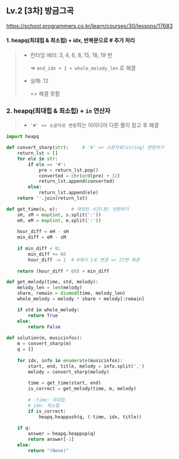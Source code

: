 ## Lv.2 [3차] 방금그곡

https://school.programmers.co.kr/learn/courses/30/lessons/17683

#### 1. heapq(최대힙 & 최소힙) + idx, 반복문으로 # 추가 처리
> - 런타임 에러: 3, 4, 6, 8, 15, 18, 19 번
>
>   => `end_idx + 1 < whole_melody_len` 로 해결
> - 실패: 12
> 
>   =>  해결 못함

### 2. heapq(최대힙 & 최소힙) + `in` 연산자
> - `'#' => 소문자로 변환`하는 아이디어 다른 풀이 참고 후 해결

```python
import heapq

def convert_sharp(str):     # '#' => 소문자로(string) 변환하기
    return_lst = []
    for ele in str:
        if ele == '#':
            pre = return_lst.pop()
            converted = chr(ord(pre) + 32)
            return_lst.append(converted)
        else:
            return_lst.append(ele)
    return ''.join(return_lst)

def get_time(s, e):     # 재생된 시간(분) 반환하기
    sH, sM = map(int, s.split(':'))
    eH, eM = map(int, e.split(':'))
    
    hour_diff = eH - sH
    min_diff = eM - sM
    
    if min_diff < 0:
        min_diff += 60
        hour_diff -= 1  # 0에서 1로 변경 => 27번 해결
    
    return (hour_diff * 60) + min_diff

def get_melody(time, std, melody):
    melody_len = len(melody)
    share, remain = divmod(time, melody_len)
    whole_melody = melody * share + melody[:remain]

    if std in whole_melody:
        return True
    else:
        return False
        
def solution(m, musicinfos):
    m = convert_sharp(m)
    q = []
    
    for idx, info in enumerate(musicinfos):
        start, end, title, melody = info.split(',')
        melody = convert_sharp(melody)
        
        time = get_time(start, end)
        is_correct = get_melody(time, m, melody)
        
        # -time: 최대힙
        # idx: 최소힙
        if is_correct:
            heapq.heappush(q, (-time, idx, title))
    
    if q:
        answer = heapq.heappop(q)        
        return answer[-1]
    else:
        return "(None)"
```
